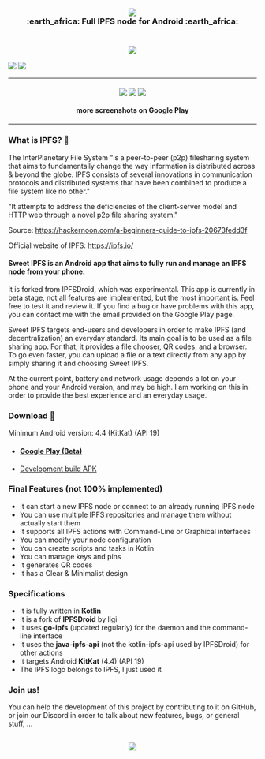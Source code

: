 <h3 align="center">
    <img src="https://i.imgur.com/YM1XneZ.png"/>
    <br>
    :earth_africa: Full IPFS node for Android :earth_africa:
    <br><br><br>
    <a href="https://play.google.com/store/apps/details?id=fr.rhaz.ipfs.sweet"><img src="http://ligi.de/img/play_badge.png"/></a>
</h3>


[![](https://i.imgur.com/dhxagpE.png)](https://steemit.com/ipfs/@hazae41/sweet-ipfs-full-ipfs-node-for-android#upvote_button)
[![](https://i.imgur.com/iolftLK.png)](https://github.com/RHazDev/Sweet-IPFS/)

<hr>

<h4 align="center">
    <img src="https://i.imgur.com/SDWWc3x.png"/>
    <img src="https://i.imgur.com/wwJwSgb.png"/>
    <img src="https://i.imgur.com/PDXHr8C.png"/>
    <br><br>more screenshots on Google Play
</h4>

<hr>

### What is IPFS? 🌌

The InterPlanetary File System "is a peer-to-peer (p2p) filesharing system that aims to fundamentally change the way information is distributed across & beyond the globe. IPFS consists of several innovations in communication protocols and distributed systems that have been combined to produce a file system like no other."

"It attempts to address the deficiencies of the client-server model and HTTP web through a novel p2p file sharing system."

Source: https://hackernoon.com/a-beginners-guide-to-ipfs-20673fedd3f

Official website of IPFS: https://ipfs.io/

#### Sweet IPFS is an Android app that aims to fully run and manage an IPFS node from your phone.
It is forked from IPFSDroid, which was experimental. This app is currently in beta stage, not all features are implemented, but the most important is. Feel free to test it and review it. If you find a bug or have problems with this app, you can contact me with the email provided on the Google Play page.

Sweet IPFS targets end-users and developers in order to make IPFS (and decentralization) an everyday standard.
Its main goal is to be used as a file sharing app. For that, it provides a file chooser, QR codes, and a browser. To go even faster, you can upload a file or a text directly from any app by simply sharing it and choosing Sweet IPFS.

At the current point, battery and network usage depends a lot on your phone and your Android version, and may be high. I am working on this in order to provide the best experience and an everyday usage.

### Download 📲

Minimum Android version: 4.4 (KitKat) (API 19)

- #### [Google Play (Beta)](https://play.google.com/store/apps/details?id=fr.rhaz.ipfs.sweet)

- [Development build APK](https://github.com/RHazDev/Sweet-IPFS/raw/master/app/apk/sweetipfs-0.1.3-debug.apk)

### Final Features (not 100% implemented)
- It can start a new IPFS node or connect to an already running IPFS node
- You can use multiple IPFS repositories and manage them without actually start them
- It supports all IPFS actions with Command-Line or Graphical interfaces
- You can modify your node configuration
- You can create scripts and tasks in Kotlin
- You can manage keys and pins
- It generates QR codes
- It has a Clear & Minimalist design

### Specifications
- It is fully written in **Kotlin**
- It is a fork of **IPFSDroid** by ligi
- It uses **go-ipfs** (updated regularly) for the daemon and the command-line interface
- It uses the **java-ipfs-api** (not the kotlin-ipfs-api used by IPFSDroid) for other actions
- It targets Android **KitKat** (4.4) (API 19)
- The IPFS logo belongs to IPFS, I just used it

### Join us!
You can help the development of this project by contributing to it on GitHub, or join our Discord in order to talk about new features, bugs, or general stuff, ...

<h2 align="center">
    <a href="https://discord.gg/ttVYe8S"><img src="https://i.imgur.com/aT9BaNV.png"/></a>
</h2>
